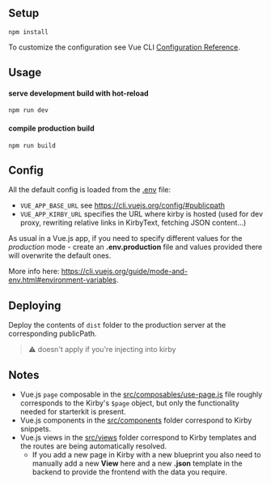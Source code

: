 ## Setup

```
npm install
```

To customize the configuration see Vue CLI [Configuration Reference](https://cli.vuejs.org/config/).

## Usage

#### serve development build with hot-reload

```
npm run dev
```

#### compile production build

```
npm run build
```

## Config

All the default config is loaded from the [.env](.env) file:

- `VUE_APP_BASE_URL` see https://cli.vuejs.org/config/#publicpath
- `VUE_APP_KIRBY_URL` specifies the URL where kirby is hosted (used for dev proxy, rewriting relative links in KirbyText, fetching JSON content...)

As usual in a Vue.js app, if you need to specify different values for the _production_ mode - create an **.env.production** file and values provided there will overwrite the default ones.

More info here: https://cli.vuejs.org/guide/mode-and-env.html#environment-variables.

## Deploying

Deploy the contents of `dist` folder to the production server at the corresponding publicPath.

> ⚠️ doesn't apply if you're injecting into kirby

## Notes

- Vue.js `page` composable in the [src/composables/use-page.js](src/composables/use-page.js) file roughly corresponds to the Kirby's `$page` object, but only the functionality needed for starterkit is present.
- Vue.js components in the [src/components](src/components) folder correspond to Kirby snippets.
- Vue.js views in the [src/views](src/views) folder correspond to Kirby templates and the routes are being automatically resolved.
  - If you add a new page in Kirby with a new blueprint you also need to manually add a new **View** here and a new **.json** template in the backend to provide the frontend with the data you require.

